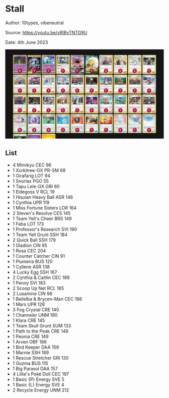 # Stall

Author: 10types, vibeneutral

Source: <https://youtu.be/vRIByTNTG9U>

Date: 4th June 2023

![decklist](../../images/SVI/Stall/2-%20Stall.png)

## List

* 4 Mimikyu CEC 96
* 1 Xurkitree-GX PR-SM 68
* 1 Girafarig LOT 94
* 1 Snorlax PGO 55
* 1 Tapu Lele-GX GRI 60
* 1 Eldegoss V RCL 19
* 1 Hisuian Heavy Ball ASR 146
* 1 Cynthia UPR 119
* 1 Miss Fortune Sisters LOR 164
* 2 Steven's Resolve CES 145
* 1 Team Yell's Cheer BRS 149
* 1 Faba LOT 173
* 1 Professor's Research SVI 190
* 1 Team Yell Grunt SSH 184
* 2 Quick Ball SSH 179
* 1 Gladion CIN 95
* 1 Rosa CEC 204
* 1 Counter Catcher CIN 91
* 1 Plumeria BUS 120
* 1 Cyllene ASR 138
* 4 Lucky Egg SSH 167
* 2 Cynthia & Caitlin CEC 189
* 1 Penny SVI 183
* 2 Scoop Up Net RCL 165
* 2 Lusamine CIN 96
* 1 Bellelba & Brycen-Man CEC 186
* 1 Mars UPR 128
* 3 Fog Crystal CRE 140
* 1 Channeler UNM 190
* 1 Klara CRE 145
* 1 Team Skull Grunt SUM 133
* 1 Path to the Peak CRE 148
* 1 Peonia CRE 149
* 1 Arven OBF 186
* 1 Bird Keeper DAA 159
* 1 Marnie SSH 169
* 1 Rescue Stretcher GRI 130
* 1 Guzma BUS 115
* 1 Big Parasol DAA 157
* 4 Lillie's Poké Doll CEC 197
* 1 Basic {P} Energy SVE 5
* 1 Basic {L} Energy SVE 4
* 2 Recycle Energy UNM 212
